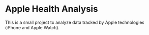 # Apple Health Analysis

This is a small project to analyze data tracked by Apple technologies (iPhone and Apple Watch). 
